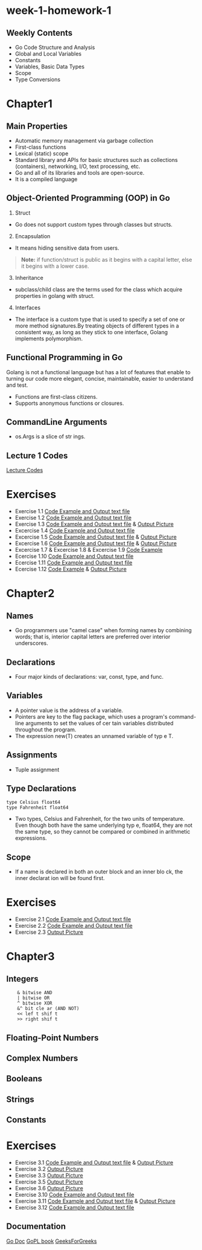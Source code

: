 # week-1-homework-1

## Weekly Contents

- Go Code Structure and Analysis
- Global and Local Variables
- Constants
- Variables, Basic Data Types
- Scope
- Type Conversions

# Chapter1

## Main Properties

- Automatic memory management via garbage collection
- First-class functions
- Lexical (static) scope
- Standard library and APIs for basic structures such as collections (containers), networking, I/O, text processing, etc.
- Go and all of its libraries and tools are open-source.
- It is a compiled language

## Object-Oriented Programming (OOP) in Go
1. Struct
- Go does not support custom types through classes but structs.
2. Encapsulation
- It means hiding sensitive data from users.
> **Note:** if function/struct is public as it begins with a capital letter, else it begins with a lower case.
3. Inheritance
- subclass/child class are the terms used for the class which acquire properties in golang with struct.
4. Interfaces
- The interface is a custom type that is used to specify a set of one or more method signatures.By treating objects of different types in a consistent way, as long as they stick to one interface, Golang implements polymorphism.

## Functional Programming in Go
Golang is not a functional language but has a lot of features that enable to turning our code more elegant, concise, maintainable, easier to understand and test.
- Functions are first-class citizens.
- Supports anonymous functions or closures.

## CommandLine Arguments

- os.Args is a slice of str ings.

## Lecture 1 Codes

[Lecture Codes](./code/ch1/greering)

# Exercises
- Exercise 1.1
    [Code Example and Output text file](./code/ch1/echo)
- Exercise 1.2
    [Code Example and Output text file](./code/ch1/echo2)
- Exercise 1.3
    [Code Example and Output text file](./code/ch1/echo3)   &   [Output Picture](./code/pics/echo3.png) 
- Excercise 1.4
    [Code Example and Output text file](./code/ch1/dup2)
- Excercise 1.5
    [Code Example and Output text file](./code/ch1/lissajous)   &    [Output Picture](./code/pics/lissajouss_green.png)
- Excercise 1.6
    [Code Example and Output text file](./code/ch1/lissajous)   &    [Output Picture](./code/pics/changing_img.png)
- Excercise 1.7 & Excercise 1.8 & Excercise 1.9
    [Code Example](./code/ch1/fetch)
- Ecercise 1.10
    [Code Example and Output text file](./code/ch1/fetch)
- Ecercise 1.11
    [Code Example and Output text file](./code/ch1/fetchall)
- Ecercise 1.12
    [Code Example](./code/ch1/fetch)    &   [Output Picture](./code/pics/cycles=20.png)
# Chapter2

## Names
- Go programmers use "camel case" when forming names by combining words; that is, interior capital letters are preferred over interior underscores.
## Declarations
- Four major kinds of declarations: var, const, type, and func.

## Variables
- A pointer value is the address of a variable.
- Pointers are key to the flag package, which uses a program's command-line arguments to set
the values of cer tain variables distributed throughout the program.
- The expression new(T) creates an unnamed variable of typ e T.

## Assignments
- Tuple assignment
## Type Declarations
    type Celsius float64
    type Fahrenheit float64

- Two types, Celsius and Fahrenheit, for the two units of temperature. Even though both have the same underlying typ e, float64, they are not the same type, so they cannot be compared or combined in arithmetic expressions.

## Scope

- If a name is declared in both an outer block and an inner blo ck, the inner declarat ion will be found first.

# Exercises
- Exercise 2.1
    [Code Example and Output text file](./code/ch2/cf)
- Exercise 2.2
    [Code Example and Output text file](./code/ch2/meterconv)
- Exercise 2.3
    [Output Picture](./code/pics/popcountVSlooppopcount.png)

# Chapter3

## Integers
        & bitwise AND
        | bitwise OR
        ^ bitwise XOR
        &^ bit cle ar (AND NOT)
        << lef t shif t
        >> right shif t
## Floating-Point Numbers
## Complex Numbers
## Booleans
## Strings
## Constants

# Exercises
- Exercise 3.1
    [Code Example and Output text file](./code/ch3/surface) &   [Output Picture](./code/ch3/surface/output1.png)
- Exercise 3.2
    [Output Picture](./code/ch3/surface/output2.png)
- Exercise 3.3
    [Output Picture](./code/ch3/surface/output3.png)
- Exercise 3.5
    [Output Picture](./code/pics/web_mandelbrot.png)
- Exercise 3.6
    [Output Picture](./code/pics/web_colored.png)
- Exercise 3.10
    [Code Example and Output text file](./code/ch3/printints)
- Exercise 3.11
    [Code Example and Output text file](./code/ch3/printints)   &   [Output Picture](./code/pics/floating_point.png)
- Exercise 3.12
    [Code Example and Output text file](./code/ch3/printints)

## Documentation

[Go Doc](https://go.dev/doc/)
[GoPL book](https://drive.google.com/file/d/1kvsEfCuOYecBrfy12tTI1kDDbC4e4AVy/view?usp=sharing)
[GeeksForGreeks](www.geeksforgeeks.org/object-oriented-programming-in-golang/)